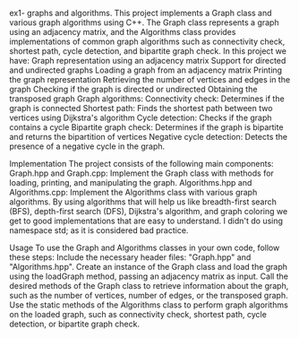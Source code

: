 ex1- graphs and algorithms.
This project implements a Graph class and various graph algorithms using C++.
The Graph class represents a graph using an adjacency matrix, and the Algorithms class provides implementations of common graph algorithms such as connectivity check, shortest path, cycle detection, and bipartite graph check.
In this project we have:
  Graph representation using an adjacency matrix
  Support for directed and undirected graphs
  Loading a graph from an adjacency matrix
  Printing the graph representation
  Retrieving the number of vertices and edges in the graph
  Checking if the graph is directed or undirected
  Obtaining the transposed graph
  Graph algorithms:
  Connectivity check: Determines if the graph is connected
  Shortest path: Finds the shortest path between two vertices using Dijkstra's algorithm
  Cycle detection: Checks if the graph contains a cycle
  Bipartite graph check: Determines if the graph is bipartite and returns the bipartition of vertices
  Negative cycle detection: Detects the presence of a negative cycle in the graph.
  
  
  Implementation
The project consists of the following main components: 
  Graph.hpp and Graph.cpp: Implement the Graph class with methods for loading, printing, and manipulating the graph.
  Algorithms.hpp and Algorithms.cpp: Implement the Algorithms class with various graph algorithms.
  By using algorithms that will help us like breadth-first search (BFS), depth-first search (DFS), Dijkstra's algorithm, and graph coloring we get to good implementations that are easy to understand.
  I didn't do using namespace std; as it is considered bad practice.
  


  Usage
To use the Graph and Algorithms classes in your own code, follow these steps:
  Include the necessary header files: "Graph.hpp" and "Algorithms.hpp".
  Create an instance of the Graph class and load the graph using the loadGraph method, passing an adjacency matrix as input.
  Call the desired methods of the Graph class to retrieve information about the graph, such as the number of vertices, number of edges, or the transposed graph.
  Use the static methods of the Algorithms class to perform graph algorithms on the loaded graph, such as connectivity check, shortest path, cycle detection, or bipartite graph check.
